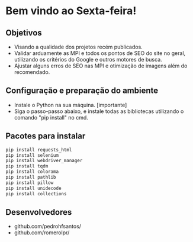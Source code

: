 # Bem vindo ao Sexta-feira!

## Objetivos
* Visando a qualidade dos projetos recém publicados.
* Validar arduamente as MPI e todos os pontos de SEO do site no geral, utilizando os critérios do Google e outros motores de busca.
* Ajustar alguns erros de SEO nas MPI e otimização de imagens além do recomendado.

## Configuração e preparação do ambiente

* Instale o Python na sua máquina. [importante]
* Siga o passo-passo abaixo, e instale todas as bibliotecas utilizando o comando "pip install" no cmd.

## Pacotes para instalar

```bash
pip install requests_html
pip install selenium
pip install webdriver_manager
pip install tqdm
pip install colorama 
pip install pathlib
pip install pillow
pip install unidecode
pip install collections
```

## Desenvolvedores

* github.com/pedrohfsantos/
* github.com/romerolpr/
